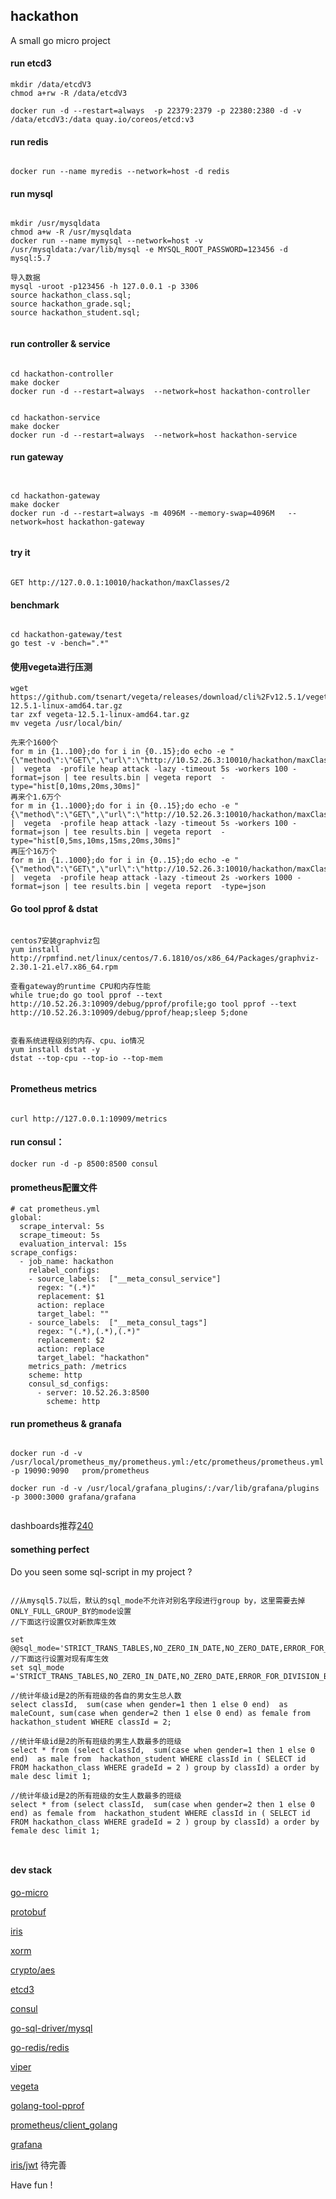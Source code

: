 ## hackathon 

A small go micro project



#### run etcd3

```
mkdir /data/etcdV3
chmod a+rw -R /data/etcdV3

docker run -d --restart=always  -p 22379:2379 -p 22380:2380 -d -v /data/etcdV3:/data quay.io/coreos/etcd:v3

```


#### run redis

```

docker run --name myredis --network=host -d redis

```

#### run mysql

```

mkdir /usr/mysqldata
chmod a+w -R /usr/mysqldata
docker run --name mymysql --network=host -v /usr/mysqldata:/var/lib/mysql -e MYSQL_ROOT_PASSWORD=123456 -d mysql:5.7

导入数据
mysql -uroot -p123456 -h 127.0.0.1 -p 3306
source hackathon_class.sql;
source hackathon_grade.sql;
source hackathon_student.sql;


```

#### run controller & service

```

cd hackathon-controller
make docker
docker run -d --restart=always  --network=host hackathon-controller


cd hackathon-service
make docker
docker run -d --restart=always  --network=host hackathon-service

```


#### run gateway


```


cd hackathon-gateway
make docker
docker run -d --restart=always -m 4096M --memory-swap=4096M   --network=host hackathon-gateway


```


#### try it 


```

GET http://127.0.0.1:10010/hackathon/maxClasses/2

```


#### benchmark

```

cd hackathon-gateway/test
go test -v -bench=".*"

```

#### 使用vegeta进行压测
```
wget https://github.com/tsenart/vegeta/releases/download/cli%2Fv12.5.1/vegeta-12.5.1-linux-amd64.tar.gz
tar zxf vegeta-12.5.1-linux-amd64.tar.gz
mv vegeta /usr/local/bin/

先来个1600个
for m in {1..100};do for i in {0..15};do echo -e "{\"method\":\"GET\",\"url\":\"http://10.52.26.3:10010/hackathon/maxClasses/$i\"}";done;done |  vegeta  -profile heap attack -lazy -timeout 5s -workers 100 -format=json | tee results.bin | vegeta report  -type="hist[0,10ms,20ms,30ms]"
再来个1.6万个
for m in {1..1000};do for i in {0..15};do echo -e "{\"method\":\"GET\",\"url\":\"http://10.52.26.3:10010/hackathon/maxClasses/$i\"}";done;done |  vegeta  -profile heap attack -lazy -timeout 5s -workers 100 -format=json | tee results.bin | vegeta report  -type="hist[0,5ms,10ms,15ms,20ms,30ms]"
再压个16万个
for m in {1..1000};do for i in {0..15};do echo -e "{\"method\":\"GET\",\"url\":\"http://10.52.26.3:10010/hackathon/maxClasses/$i\"}";done;done |  vegeta  -profile heap attack -lazy -timeout 2s -workers 1000 -format=json | tee results.bin | vegeta report  -type=json
```

#### Go tool pprof & dstat

```

centos7安装graphviz包
yum install http://rpmfind.net/linux/centos/7.6.1810/os/x86_64/Packages/graphviz-2.30.1-21.el7.x86_64.rpm

查看gateway的runtime CPU和内存性能
while true;do go tool pprof --text  http://10.52.26.3:10909/debug/pprof/profile;go tool pprof --text  http://10.52.26.3:10909/debug/pprof/heap;sleep 5;done


查看系统进程级别的内存、cpu、io情况
yum install dstat -y
dstat --top-cpu --top-io --top-mem


```


#### Prometheus  metrics

```

curl http://127.0.0.1:10909/metrics

```

#### run consul：
```
docker run -d -p 8500:8500 consul
```


#### prometheus配置文件

```
# cat prometheus.yml
global:
  scrape_interval: 5s
  scrape_timeout: 5s
  evaluation_interval: 15s
scrape_configs:
  - job_name: hackathon
    relabel_configs:
    - source_labels:  ["__meta_consul_service"]
      regex: "(.*)"
      replacement: $1
      action: replace
      target_label: ""
    - source_labels:  ["__meta_consul_tags"]
      regex: "(.*),(.*),(.*)"
      replacement: $2
      action: replace
      target_label: "hackathon"
    metrics_path: /metrics
    scheme: http
    consul_sd_configs:
      - server: 10.52.26.3:8500
        scheme: http
```

#### run prometheus & granafa
```

docker run -d -v /usr/local/prometheus_my/prometheus.yml:/etc/prometheus/prometheus.yml -p 19090:9090   prom/prometheus

docker run -d -v /usr/local/grafana_plugins/:/var/lib/grafana/plugins -p 3000:3000 grafana/grafana


```

dashboards推荐[240](https://grafana.com/dashboards/240)


#### something perfect


Do you seen some sql-script in my project ?



```

//从mysql5.7以后，默认的sql_mode不允许对别名字段进行group by，这里需要去掉ONLY_FULL_GROUP_BY的mode设置
//下面这行设置仅对新款库生效

set @@sql_mode='STRICT_TRANS_TABLES,NO_ZERO_IN_DATE,NO_ZERO_DATE,ERROR_FOR_DIVISION_BY_ZERO,NO_AUTO_CREATE_USER,NO_ENGINE_SUBSTITUTION';
//下面这行设置对现有库生效
set sql_mode ='STRICT_TRANS_TABLES,NO_ZERO_IN_DATE,NO_ZERO_DATE,ERROR_FOR_DIVISION_BY_ZERO,NO_AUTO_CREATE_USER,NO_ENGINE_SUBSTITUTION';

//统计年级id是2的所有班级的各自的男女生总人数
select classId,  sum(case when gender=1 then 1 else 0 end)  as maleCount, sum(case when gender=2 then 1 else 0 end) as female from  hackathon_student WHERE classId = 2;

//统计年级id是2的所有班级的男生人数最多的班级
select * from (select classId,  sum(case when gender=1 then 1 else 0 end)  as male from  hackathon_student WHERE classId in ( SELECT id FROM hackathon_class WHERE gradeId = 2 ) group by classId) a order by male desc limit 1;

//统计年级id是2的所有班级的女生人数最多的班级
select * from (select classId,  sum(case when gender=2 then 1 else 0 end) as female from  hackathon_student WHERE classId in ( SELECT id FROM hackathon_class WHERE gradeId = 2 ) group by classId) a order by female desc limit 1;



```


#### dev stack

[go-micro](https://github.com/micro/go-micro)

[protobuf](https://github.com/golang/protobuf)

[iris](https://github.com/kataras/iris)

[xorm](https://github.com/go-xorm/xorm)

[crypto/aes](https://golang.google.cn/pkg/crypto/aes/)

[etcd3](https://github.com/micro/go-plugins/tree/master/registry/etcdv3)

[consul](https://www.consul.io/docs/agent/services.html)

[go-sql-driver/mysql](https://github.com/go-sql-driver/mysql)

[go-redis/redis](https://github.com/go-redis/redis)

[viper](https://github.com/spf13/viper)

[vegeta](https://github.com/tsenart/vegeta)

[golang-tool-pprof](https://github.com/iotd/jackliu-go-programming-note/blob/master/Golang-tool-pprof.md)

[prometheus/client_golang](https://github.com/prometheus/client_golang/tree/master/prometheus/promhttp)

[grafana](https://grafana.com/dashboards/240)


[iris/jwt](https://studyiris.com/example/exper/jwt.html)  待完善




Have fun !

